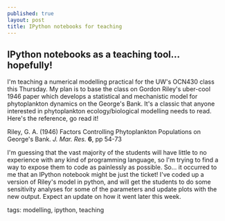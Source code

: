```yaml
---
published: true
layout: post
title: IPython notebooks for teaching
---
```


## IPython notebooks as a teaching tool... hopefully!

I'm teaching a numerical modelling practical for the UW's OCN430 class this Thursday. My plan is to base the class on Gordon Riley's uber-cool 1946 paper which develops a statistical and mechanistic model for phytoplankton dynamics on the George's Bank. It's a classic that anyone interested in phytoplankton ecology/biological modelling needs to read. Here's the reference, go read it!

Riley, G. A. (1946) Factors Controlling Phytoplankton Populations on George's Bank. *J. Mar. Res.* **6**, pp 54-73

I'm guessing that the vast majority of the students will have little to no experience with any kind of programming language, so I'm trying to find a way to expose them to code as painlessly as possible. So... it occurred to me that an IPython notebook might be just the ticket! I've coded up a version of Riley's model in python, and will get the students to do some sensitivity analyses for some of the parameters and update plots with the new output. Expect an update on how it went later this week.

tags: modelling, ipython, teaching
